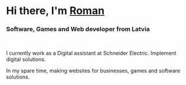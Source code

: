 <h1>Hi there, I'm <a href="https://github.com/romanmamrukov" target="_blank">Roman</a></h1>
<h3>Software, Games and Web developer from Latvia</h3>

<br>

<p> I currently work as a Digital assistant at Schneider Electric. Implement digital solutions.</p>

<be>

<p> In my spare time, making websites for businesses, games and software solutions.</p>
<!--
**romanMamrukov/romanMamrukov** is a ✨ _special_ ✨ repository because its `README.md` (this file) appears on your GitHub profile.

Here are some ideas to get you started:

- 🔭 I’m currently working on ...
- 🌱 I’m currently learning ...
- 👯 I’m looking to collaborate on ...
- 🤔 I’m looking for help with ...
- 💬 Ask me about ...
- 📫 How to reach me: ...
- 😄 Pronouns: ...
- ⚡ Fun fact: ...
-->
